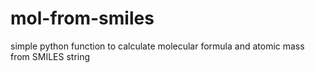 # mol-from-smiles
simple python function to calculate molecular formula and atomic mass from SMILES string
